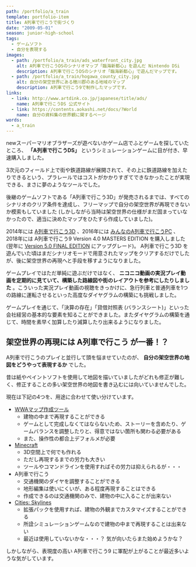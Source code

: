 ```yaml
---
path: /portfolio/a_train
template: portfolio-item
title: A列車で行こうで街づくり
date: "2009-05-01"
season: junior-high-school
tags:
  - ゲームソフト
  - 自分を表現する
images:
  - path: /portfolio/a_train/ads_waterfront_city.jpg
    alt: A列車で行こうDSのシナリオマップ「臨海新都心」を遊んだ Nintendo DSi
    description: A列車で行こうDSのシナリオ「臨海新都心」で遊んだマップです。
  - path: /portfolio/a_train/hogawa_county_city.jpg
    alt: 自分の架空世界にある穂川郡のある地域のマップ
    description: A列車で行こう9で制作したマップです。
links:
  - link: http://www.artdink.co.jp/japanese/title/ads/
    name: A列車で行こうDS 公式サイト
  - link: https://contents.aokashi.net/docs/?World
    name: 自分の資料集の世界観に関するページ
words:
  - a_train
---
```


newスーパーマリオブラザーズが遊べないかゲーム店でふとゲームを探していたところ、 **「A列車で行こうDS」** というシミュレーションゲームに目が付き、早速購入しました。

3次元のフィールド上で街や鉄道路線が展開されて、その上に鉄道路線を加えたりできるという、プラレールではコストがかかりすぎてできなかったことが実現できる、まさに夢のようなツールでした。

後継のゲームソフトである「A列車で行こう3D」が発売されるまでは、すべてのシナリオのクリア条件を達成し、フリーマップで自分の架空世界が再現できないか模索もしていました (しかしながら当時は架空世界の仕様がまだ固まっていなかったので、適当に決めたマップをひたすら作成していました)。

2014年には [A列車で行こう3D](http://www.artdink.co.jp/japanese/title/a3d/) 、2016年には [みんなのA列車で行こうPC](http://www.artdink.co.jp/japanese/title/apc/) 、 2018年には A列車で行こう9 Version 4.0 MASTERS EDITION を購入しました (翌年に [Version 5.0 FINAL EDITION](https://www.a-train9.jp/final/) にアップグレード)。 A列車で行こう3D を遊んでいた頃はまだシナリオモードで用意されたマップをクリアするだけでしたが、後に架空世界の再現へと手段を移すようになりました。

ゲームプレイではただ単純に遊ぶだけではなく、 **ニコニコ動画の実況プレイ動画を定期的に見ていて、構築した路線図や街のレイアウトを参考にしたりしました** 。こういった実況プレイ動画の視聴をきっかけに、急行列車と普通列車を1つの路線に運転させるといった高度なダイヤグラムの構築にも挑戦しました。

ゲームプレイを通じて、「決算の存在」「貸借対照表 (バランスシート)」といった会社経営の基本的な要素を知ることができました。またダイヤグラムの構築を通じて、時間を素早く加算したり減算したり出来るようになりました。

## 架空世界の再現には A列車で行こう が一番！？
A列車で行こうのプレイと並行して頭を悩ませていたのが、 **自分の架空世界の地図をどうやって表現するか** でした。

昔は紙やペイントソフトを使用して地図を描いていましたがどれも修正が難しく、修正することの多い架空世界の地図を書き込むには向いていませんでした。

現在は下記の4つを、用途に合わせて使い分けています。

- [WWAマップ作成ツール](/portfolio/wwa_game)
  - 建物の中まで再現することができる
  - ゲームとして完成しなくてはならないため、ストーリーを含めたり、ゲームバランスを調整したりと、得意ではない箇所も関わる必要がある
  - また、操作性の都合上デフォルメが必要
- [Minecraft](https://www.minecraft.net/ja-jp/)
  - 3D空間上で何でも作れる
  - ただし再現するまでの労力も大きい
  - ツールやコマンドラインを使用すればその労力は抑えられるが・・・
- A列車で行こう
  - 交通機関のダイヤを調整することができる
  - 地形編集は使いにくいが、ある程度再現することはできる
  - 作成できるのは交通機関のみで、建物の中に入ることが出来ない
- [Cities: Skylines](https://store.steampowered.com/app/255710/Cities_Skylines/)
  - 拡張パックを使用すれば、建物の外観までカスタマイズすることができる
  - 所詮シミュレーションゲームなので建物の中まで再現することは出来ない
  - 最近は使用していないかな・・・？ 気が向いたらまた始めようかな？

しかしながら、表現度の高い A列車で行こう9 に軍配が上がることが最近多いような気がしています。
